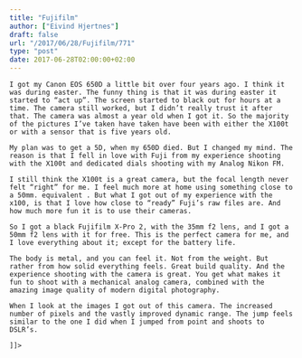 ```yaml
---
title: "Fujifilm"
author: ["Eivind Hjertnes"]
draft: false
url: "/2017/06/28/Fujifilm/771"
type: "post"
date: 2017-06-28T02:00:00+02:00
---
```


<div class="HTML">
  <div></div>

<p>

</div>

```text
I got my Canon EOS 650D a little bit over four years ago. I think it was during easter. The funny thing is that it was during easter it started to “act up”. The screen started to black out for hours at a time. The camera still worked, but I didn’t really trust it after that. The camera was almost a year old when I got it. So the majority of the pictures I’ve taken have taken have been with either the X100t or with a sensor that is five years old.
```

<div class="HTML">
  <div></div>

</p>

</div>

<div class="HTML">
  <div></div>

<p>

</div>

```text
My plan was to get a 5D, when my 650D died. But I changed my mind. The reason is that I fell in love with Fuji from my experience shooting with the X100t and dedicated dials shooting with my Analog Nikon FM.
```

<div class="HTML">
  <div></div>

</p>

</div>

<div class="HTML">
  <div></div>

<p>

</div>

```text
I still think the X100t is a great camera, but the focal length never felt “right” for me. I feel much more at home using something close to a 50mm. equivalent . But what I got out of my experience with the x100, is that I love how close to “ready” Fuji’s raw files are. And how much more fun it is to use their cameras.
```

<div class="HTML">
  <div></div>

</p>

</div>

<div class="HTML">
  <div></div>

<p>

</div>

```text
So I got a black Fujifilm X-Pro 2, with the 35mm f2 lens, and I got a 50mm f2 lens with it for free. This is the perfect camera for me, and I love everything about it; except for the battery life.
```

<div class="HTML">
  <div></div>

</p>

</div>

<div class="HTML">
  <div></div>

<p>

</div>

```text
The body is metal, and you can feel it. Not from the weight. But rather from how solid everything feels. Great build quality. And the experience shooting with the camera is great. You get what makes it fun to shoot with a mechanical analog camera, combined with the amazing image quality of modern digital photography.
```

<div class="HTML">
  <div></div>

</p>

</div>

<div class="HTML">
  <div></div>

<p>

</div>

```text
When I look at the images I got out of this camera. The increased number of pixels and the vastly improved dynamic range. The jump feels similar to the one I did when I jumped from point and shoots to DSLR’s.
```

<div class="HTML">
  <div></div>

</p>

</div>

<div class="HTML">
  <div></div>

<p>

</div>

```text
]]>
```

<div class="HTML">
  <div></div>

</p>

</div>
